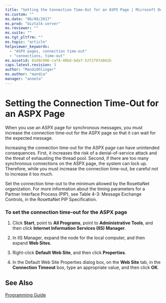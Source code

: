 ```yaml
---
title: "Setting the Connection Time-Out for an ASPX Page | Microsoft Docs"
ms.custom: ""
ms.date: "06/08/2017"
ms.prod: "biztalk-server"
ms.reviewer: ""
ms.suite: ""
ms.tgt_pltfrm: ""
ms.topic: "article"
helpviewer_keywords: 
  - "ASPX pages, connection time-out"
  - "connections, time-out"
ms.assetid: 61d9c996-caf4-48bd-bda7-52f2797a941b
caps.latest.revision: 3
author: "MandiOhlinger"
ms.author: "mandia"
manager: "anneta"
---
```

# Setting the Connection Time-Out for an ASPX Page
When you use an ASPX page for synchronous messages, you must increase the connection time-out for the ASPX page so that it can wait for the expected message.  
  
 Increasing the connection time-out for the ASPX page can have unintended consequences. First, it increases the risk of a denial-of-service attack and the threat of exhausting the thread pool. Second, if there are too many synchronous connections on the ASPX page, the system can lock up. Therefore, while you must increase the connection time-out, be careful not to increase it too much.  
  
 Set the connection time-out to the minimum allowed by the RosettaNet organization. For more information about the timing parameters for a Partner Interface Process (PIP), see Table 4-3: Message Exchange Controls, in the RosettaNet PIP Specification.  
  
### To set the connection time-out for the ASPX page  
  
1.  Click **Start**, point to **All Programs**, point to **Administrative Tools**, and then click **Internet Information Services (IIS) Manager**.  
  
2.  In IIS Manager, expand the node for the local computer, and then expand **Web Sites**.  
  
3.  Right-click **Default Web Site**, and then click **Properties**.  
  
4.  In the Default Web Site Properties dialog box, on the **Web Site** tab, in the **Connection Timeout** box, type an appropriate value, and then click **OK**.  
  
## See Also  
 [Programming Guide](../../adapters-and-accelerators/accelerator-rosettanet/programming-guide2.md)